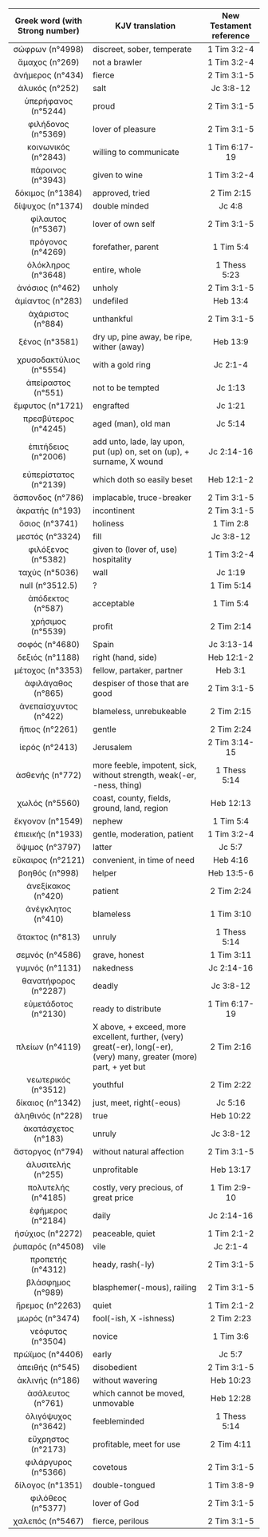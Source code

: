 |Greek word (with Strong number)|KJV translation|New Testament reference|
|:---:|-----|:---:|
σώφρων (n°4998)|discreet, sober,  temperate|1 Tim 3:2-4|
ἄμαχος (n°269)|not a brawler|1 Tim 3:2-4|
ἀνήμερος (n°434)|fierce|2 Tim 3:1-5|
ἁλυκός (n°252)|salt|Jc 3:8-12|
ὑπερήφανος (n°5244)|proud|2 Tim 3:1-5|
φιλήδονος (n°5369)|lover of  pleasure|2 Tim 3:1-5|
κοινωνικός (n°2843)|willing to  communicate|1 Tim 6:17-19|
πάροινος (n°3943)|given  to wine|1 Tim 3:2-4|
δόκιμος (n°1384)|approved, tried|2 Tim 2:15|
δίψυχος (n°1374)|double minded|Jc 4:8|
φίλαυτος (n°5367)|lover of own self|2 Tim 3:1-5|
πρόγονος (n°4269)|forefather, parent|1 Tim 5:4|
ὁλόκληρος (n°3648)|entire, whole|1 Thess 5:23|
ἀνόσιος (n°462)|unholy|2 Tim 3:1-5|
ἀμίαντος (n°283)|undefiled|Heb 13:4|
ἀχάριστος (n°884)|unthankful|2 Tim 3:1-5|
ξένος (n°3581)|dry  up, pine away, be ripe, wither (away)|Heb 13:9|
χρυσοδακτύλιος (n°5554)|with a gold ring|Jc 2:1-4|
ἀπείραστος (n°551)|not to be tempted|Jc 1:13|
ἔμφυτος (n°1721)|engrafted|Jc 1:21|
πρεσβύτερος (n°4245)|aged (man), old man|Jc 5:14|
ἐπιτήδειος (n°2006)|add  unto, lade, lay upon, put (up) on, set on (up),  + surname, X wound|Jc 2:14-16|
εὐπερίστατος (n°2139)|which doth so  easily beset|Heb 12:1-2|
ἄσπονδος (n°786)|implacable, truce-breaker|2 Tim 3:1-5|
ἀκρατής (n°193)|incontinent|2 Tim 3:1-5|
ὅσιος (n°3741)|holiness|1 Tim 2:8|
μεστός (n°3324)|fill|Jc 3:8-12|
φιλόξενος (n°5382)|given to (lover  of, use) hospitality|1 Tim 3:2-4|
ταχύς (n°5036)|wall|Jc 1:19|
null (n°3512.5)|?|1 Tim 5:14|
ἀπόδεκτος (n°587)|acceptable|1 Tim 5:4|
χρήσιμος (n°5539)|profit|2 Tim 2:14|
σοφός (n°4680)|Spain|Jc 3:13-14|
δεξιός (n°1188)|right (hand, side)|Heb 12:1-2|
μέτοχος (n°3353)|fellow, partaker, partner|Heb 3:1|
ἀφιλάγαθος (n°865)|despiser  of those that are good|2 Tim 3:1-5|
ἀνεπαίσχυντος (n°422)|blameless, unrebukeable|2 Tim 2:15|
ἤπιος (n°2261)|gentle|2 Tim 2:24|
ἱερός (n°2413)|Jerusalem|2 Tim 3:14-15|
ἀσθενής (n°772)|more feeble,  impotent, sick, without strength, weak(-er, -ness, thing)|1 Thess 5:14|
χωλός (n°5560)|coast, county, fields, ground,  land, region|Heb 12:13|
ἔκγονον (n°1549)|nephew|1 Tim 5:4|
ἐπιεικής (n°1933)|gentle,  moderation, patient|1 Tim 3:2-4|
ὄψιμος (n°3797)|latter|Jc 5:7|
εὔκαιρος (n°2121)|convenient, in time  of need|Heb 4:16|
βοηθός (n°998)|helper|Heb 13:5-6|
ἀνεξίκακος (n°420)|patient|2 Tim 2:24|
ἀνέγκλητος (n°410)|blameless|1 Tim 3:10|
ἄτακτος (n°813)|unruly|1 Thess 5:14|
σεμνός (n°4586)|grave, honest|1 Tim 3:11|
γυμνός (n°1131)|nakedness|Jc 2:14-16|
θανατήφορος (n°2287)|deadly|Jc 3:8-12|
εὐμετάδοτος (n°2130)|ready to distribute|1 Tim 6:17-19|
πλείων (n°4119)|X above, + exceed, more  excellent,  further, (very) great(-er), long(-er), (very) many, greater (more)  part, + yet but|2 Tim 2:16|
νεωτερικός (n°3512)|youthful|2 Tim 2:22|
δίκαιος (n°1342)|just, meet, right(-eous)|Jc 5:16|
ἀληθινός (n°228)|true|Heb 10:22|
ἀκατάσχετος (n°183)|unruly|Jc 3:8-12|
ἄστοργος (n°794)|without natural affection|2 Tim 3:1-5|
ἀλυσιτελής (n°255)|unprofitable|Heb 13:17|
πολυτελής (n°4185)|costly, very precious, of  great price|1 Tim 2:9-10|
ἐφήμερος (n°2184)|daily|Jc 2:14-16|
ἡσύχιος (n°2272)|peaceable, quiet|1 Tim 2:1-2|
ῥυπαρός (n°4508)|vile|Jc 2:1-4|
προπετής (n°4312)|heady, rash(-ly)|2 Tim 3:1-5|
βλάσφημος (n°989)|blasphemer(-mous), railing|2 Tim 3:1-5|
ἤρεμος (n°2263)|quiet|1 Tim 2:1-2|
μωρός (n°3474)|fool(-ish, X  -ishness)|2 Tim 2:23|
νεόφυτος (n°3504)|novice|1 Tim 3:6|
πρώϊμος (n°4406)|early|Jc 5:7|
ἀπειθής (n°545)|disobedient|2 Tim 3:1-5|
ἀκλινής (n°186)|without wavering|Heb 10:23|
ἀσάλευτος (n°761)|which cannot be  moved, unmovable|Heb 12:28|
ὀλιγόψυχος (n°3642)|feebleminded|1 Thess 5:14|
εὔχρηστος (n°2173)|profitable, meet for  use|2 Tim 4:11|
φιλάργυρος (n°5366)|covetous|2 Tim 3:1-5|
δίλογος (n°1351)|double-tongued|1 Tim 3:8-9|
φιλόθεος (n°5377)|lover of God|2 Tim 3:1-5|
χαλεπός (n°5467)|fierce,  perilous|2 Tim 3:1-5|
